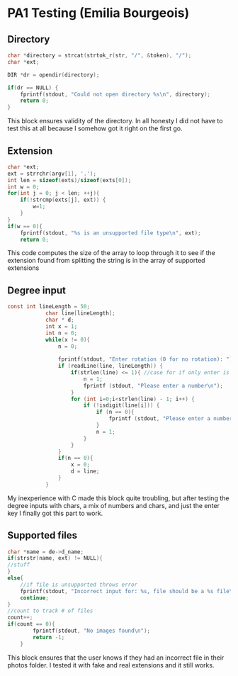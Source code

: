 # PA1 Testing (Emilia Bourgeois)
## Directory 
```C 
char *directory = strcat(strtok_r(str, "/", &token), "/");
char *ext;

DIR *dr = opendir(directory);

if(dr == NULL) {
    fprintf(stdout, "Could not open directory %s\n", directory);
    return 0;
}
```
This block ensures validity of the directory. In all honesty I did not have to test this at all because I somehow got it right on the first go.
## Extension
```C
char *ext;
ext = strrchr(argv[1], '.');
int len = sizeof(exts)/sizeof(exts[0]);
int w = 0;
for(int j = 0; j < len; ++j){
    if(!strcmp(exts[j], ext)) {
        w=1;
    }
}
if(w == 0){
    fprintf(stdout, "%s is an unsupported file type\n", ext);
    return 0;
```
This code computes the size of the array to loop through it to see if the extension found from splitting the string is in the array of supported extensions
## Degree input
```C
const int lineLength = 50;
            char line[lineLength]; 
            char * d;
            int x = 1;
            int n = 0;
            while(x != 0){
                n = 0;
                
                fprintf(stdout, "Enter rotation (0 for no rotation): ");
                if (readLine(line, lineLength)) {
                    if(strlen(line) <= 1){ //case for if only enter is pressed for input
                        n = 1;
                        fprintf (stdout, "Please enter a number\n");
                    }
                    for (int i=0;i<strlen(line) - 1; i++) {
                        if (!isdigit(line[i])) {
                            if (n == 0){
                                fprintf (stdout, "Please enter a number\n");
                            }
                            n = 1;
                        }
                    }
                }
                if(n == 0){
                    x = 0;
                    d = line;
                }
            }
```
My inexperience with C made this block quite troubling, but after testing the degree inputs with chars, a mix of numbers and chars, and just the enter key I finally got this part to work.
## Supported files
```C
char *name = de->d_name;
if(strstr(name, ext) != NULL){
//stuff
}
else{
    //if file is unsupported throws error
    fprintf(stdout, "Incorrect input for: %s, file should be a %s file\n", name, ext);
    continue; 
}
//count to track # of files
count++;
if(count == 0){
        fprintf(stdout, "No images found\n");
        return -1;
    }
```
This block ensures that the user knows if they had an incorrect file in their photos folder. I tested it with fake and real extensions and it still works.
